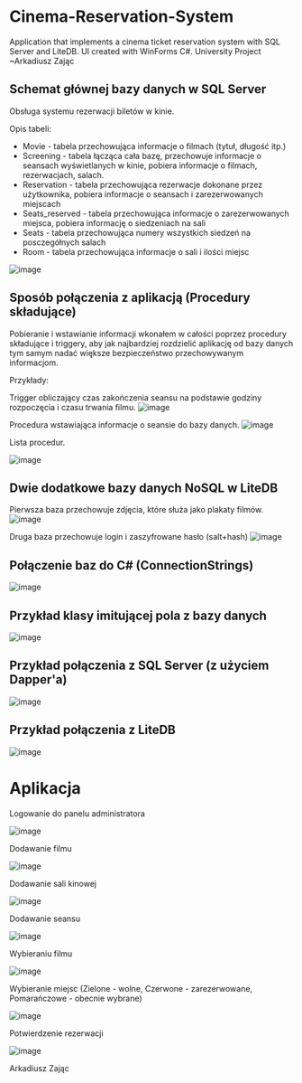 # Cinema-Reservation-System
Application that implements a cinema ticket reservation system with SQL Server and LiteDB. UI created with WinForms C#. University Project ~Arkadiusz Zając


## Schemat głównej bazy danych w SQL Server


Obsługa systemu rezerwacji biletów w kinie.

Opis tabeli:
- Movie - tabela przechowująca informacje o filmach (tytuł, długość itp.)
- Screening - tabela łącząca cała bazę, przechowuje informacje o seansach wyświetlanych w kinie, pobiera informacje o filmach, rezerwacjach, salach.
- Reservation - tabela przechowująca rezerwacje dokonane przez użytkownika, pobiera informacje o seansach i zarezerwowanych miejscach
- Seats_reserved - tabela przechowująca informacje o zarezerwowanych miejsca, pobiera informację o siedzeniach na sali
- Seats - tabela przechowująca numery wszystkich siedzeń na posczegółnych salach
- Room - tabela przechowująca informacje o sali i ilości miejsc

![image](https://github.com/aizzy1337/Cinema-Reservation-System/assets/31189382/e956d980-4ad5-4d8d-a6f9-96e5965af9aa)


## Sposób połączenia z aplikacją (Procedury składujące)


Pobieranie i wstawianie informacji wkonałem w całości poprzez procedury składujące i triggery, aby jak najbardziej rozdzielić aplikację od bazy danych tym samym nadać większe bezpieczeństwo przechowywanym informacjom.

Przykłady:

Trigger obliczający czas zakończenia seansu na podstawie godziny rozpoczęcia i czasu trwania filmu.
![image](https://github.com/aizzy1337/Cinema-Reservation-System/assets/31189382/aa08019a-eced-4957-8f28-d6aa2a6d7f68)

Procedura wstawiająca informacje o seansie do bazy danych.
![image](https://github.com/aizzy1337/Cinema-Reservation-System/assets/31189382/7f3de6c8-25d1-4cd0-a026-83e7bbe4dfe0)

Lista procedur.

![image](https://github.com/aizzy1337/Cinema-Reservation-System/assets/31189382/ddcf336f-1193-4908-aa38-bcbcd86714af)


## Dwie dodatkowe bazy danych NoSQL w LiteDB


Pierwsza baza przechowuje zdjęcia, które służa jako plakaty filmów.
![image](https://github.com/aizzy1337/Cinema-Reservation-System/assets/31189382/d5ea2164-b24a-4bed-b37c-2163ada6943d)

Druga baza przechowuje login i zaszyfrowane hasło (salt+hash)
![image](https://github.com/aizzy1337/Cinema-Reservation-System/assets/31189382/93ff9f44-f0c4-40fd-ba82-b9d3e623e27c)


## Połączenie baz do C# (ConnectionStrings)


![image](https://github.com/aizzy1337/Cinema-Reservation-System/assets/31189382/bc40b787-c500-4bee-a38f-614216838d30)


## Przykład klasy imitującej pola z bazy danych


![image](https://github.com/aizzy1337/Cinema-Reservation-System/assets/31189382/1593d5c8-d695-4a18-b8f0-c1b7007767aa)


## Przykład połączenia z SQL Server (z użyciem Dapper'a)


![image](https://github.com/aizzy1337/Cinema-Reservation-System/assets/31189382/946cb477-ce4f-44cf-b54a-f419a8f50ef3)


## Przykład połączenia z LiteDB


![image](https://github.com/aizzy1337/Cinema-Reservation-System/assets/31189382/ad355b7f-4451-4fb1-ad7a-70b0d6cd58c7)


# Aplikacja

Logowanie do panelu administratora

![image](https://github.com/aizzy1337/Cinema-Reservation-System/assets/31189382/c6ea553e-0eaf-42a4-956a-e22adc1578ca)

Dodawanie filmu

![image](https://github.com/aizzy1337/Cinema-Reservation-System/assets/31189382/b84ab3fc-107a-4edb-bdd5-ddbf2ff608bd)

Dodawanie sali kinowej

![image](https://github.com/aizzy1337/Cinema-Reservation-System/assets/31189382/d80ff266-f6da-475e-9a44-ecf162212f55)

Dodawanie seansu

![image](https://github.com/aizzy1337/Cinema-Reservation-System/assets/31189382/fbd5efb1-27e5-41f7-a55b-9ad7e8b19bcf)

Wybieraniu filmu

![image](https://github.com/aizzy1337/Cinema-Reservation-System/assets/31189382/807fd262-26a2-4769-843a-3628ea49f843)

Wybieranie miejsc (Zielone - wolne, Czerwone - zarezerwowane, Pomarańczowe - obecnie wybrane)

![image](https://github.com/aizzy1337/Cinema-Reservation-System/assets/31189382/e7a5aeeb-8c1c-48a1-aa82-ed2ad79bc7cc)

Potwierdzenie rezerwacji

![image](https://github.com/aizzy1337/Cinema-Reservation-System/assets/31189382/64ca63bf-cbc5-453f-bdc2-0094e481beff)

Arkadiusz Zając
